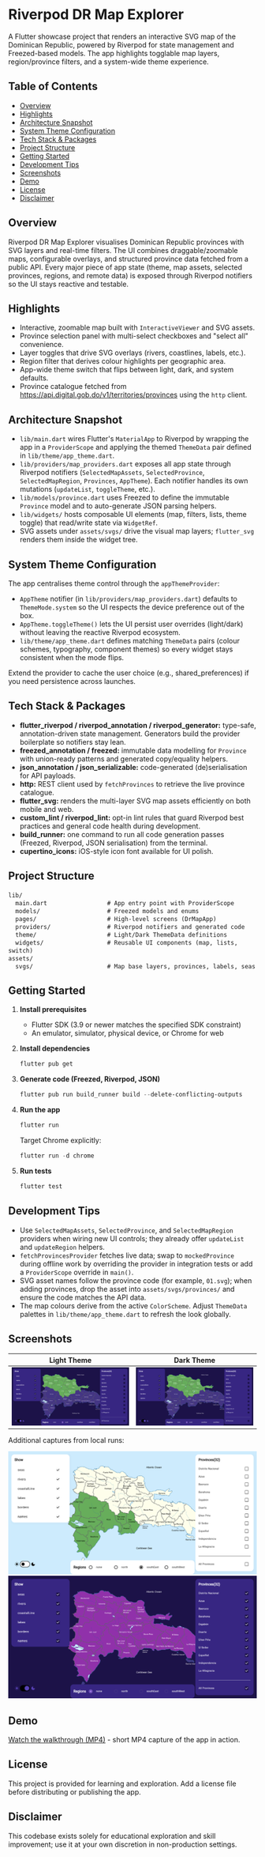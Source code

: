 # Riverpod DR Map Explorer

A Flutter showcase project that renders an interactive SVG map of the Dominican Republic, powered by Riverpod for state management and Freezed-based models. The app highlights togglable map layers, region/province filters, and a system-wide theme experience.

## Table of Contents
- [Overview](#overview)
- [Highlights](#highlights)
- [Architecture Snapshot](#architecture-snapshot)
- [System Theme Configuration](#system-theme-configuration)
- [Tech Stack & Packages](#tech-stack--packages)
- [Project Structure](#project-structure)
- [Getting Started](#getting-started)
- [Development Tips](#development-tips)
- [Screenshots](#screenshots)
- [Demo](#demo)
- [License](#license)
- [Disclaimer](#disclaimer)

## Overview
Riverpod DR Map Explorer visualises Dominican Republic provinces with SVG layers and real-time filters. The UI combines draggable/zoomable maps, configurable overlays, and structured province data fetched from a public API. Every major piece of app state (theme, map assets, selected provinces, regions, and remote data) is exposed through Riverpod notifiers so the UI stays reactive and testable.

## Highlights
- Interactive, zoomable map built with `InteractiveViewer` and SVG assets.
- Province selection panel with multi-select checkboxes and "select all" convenience.
- Layer toggles that drive SVG overlays (rivers, coastlines, labels, etc.).
- Region filter that derives colour highlights per geographic area.
- App-wide theme switch that flips between light, dark, and system defaults.
- Province catalogue fetched from https://api.digital.gob.do/v1/territories/provinces using the `http` client.

## Architecture Snapshot
- `lib/main.dart` wires Flutter's `MaterialApp` to Riverpod by wrapping the app in a `ProviderScope` and applying the themed `ThemeData` pair defined in `lib/theme/app_theme.dart`.
- `lib/providers/map_providers.dart` exposes all app state through Riverpod notifiers (`SelectedMapAssets`, `SelectedProvince`, `SelectedMapRegion`, `Provinces`, `AppTheme`). Each notifier handles its own mutations (`updateList`, `toggleTheme`, etc.).
- `lib/models/province.dart` uses Freezed to define the immutable `Province` model and to auto-generate JSON parsing helpers.
- `lib/widgets/` hosts composable UI elements (map, filters, lists, theme toggle) that read/write state via `WidgetRef`.
- SVG assets under `assets/svgs/` drive the visual map layers; `flutter_svg` renders them inside the widget tree.

## System Theme Configuration
The app centralises theme control through the `appThemeProvider`:
- `AppTheme` notifier (in `lib/providers/map_providers.dart`) defaults to `ThemeMode.system` so the UI respects the device preference out of the box.
- `AppTheme.toggleTheme()` lets the UI persist user overrides (light/dark) without leaving the reactive Riverpod ecosystem.
- `lib/theme/app_theme.dart` defines matching `ThemeData` pairs (colour schemes, typography, component themes) so every widget stays consistent when the mode flips.

Extend the provider to cache the user choice (e.g., shared_preferences) if you need persistence across launches.

## Tech Stack & Packages
- **flutter_riverpod / riverpod_annotation / riverpod_generator:** type-safe, annotation-driven state management. Generators build the provider boilerplate so notifiers stay lean.
- **freezed_annotation / freezed:** immutable data modelling for `Province` with union-ready patterns and generated copy/equality helpers.
- **json_annotation / json_serializable:** code-generated (de)serialisation for API payloads.
- **http:** REST client used by `fetchProvinces` to retrieve the live province catalogue.
- **flutter_svg:** renders the multi-layer SVG map assets efficiently on both mobile and web.
- **custom_lint / riverpod_lint:** opt-in lint rules that guard Riverpod best practices and general code health during development.
- **build_runner:** one command to run all code generation passes (Freezed, Riverpod, JSON serialisation) from the terminal.
- **cupertino_icons:** iOS-style icon font available for UI polish.

## Project Structure
```
lib/
  main.dart                 # App entry point with ProviderScope
  models/                   # Freezed models and enums
  pages/                    # High-level screens (DrMapApp)
  providers/                # Riverpod notifiers and generated code
  theme/                    # Light/Dark ThemeData definitions
  widgets/                  # Reusable UI components (map, lists, switch)
assets/
  svgs/                     # Map base layers, provinces, labels, seas
```

## Getting Started
1. **Install prerequisites**
   - Flutter SDK (3.9 or newer matches the specified SDK constraint)
   - An emulator, simulator, physical device, or Chrome for web

2. **Install dependencies**
   ```powershell
   flutter pub get
   ```

3. **Generate code (Freezed, Riverpod, JSON)**
   ```powershell
   flutter pub run build_runner build --delete-conflicting-outputs
   ```

4. **Run the app**
   ```powershell
   flutter run
   ```
   Target Chrome explicitly:
   ```powershell
   flutter run -d chrome
   ```

5. **Run tests**
   ```powershell
   flutter test
   ```

## Development Tips
- Use `SelectedMapAssets`, `SelectedProvince`, and `SelectedMapRegion` providers when wiring new UI controls; they already offer `updateList` and `updateRegion` helpers.
- `fetchProvincesProvider` fetches live data; swap to `mockedProvince` during offline work by overriding the provider in integration tests or add a `ProviderScope` override in `main()`.
- SVG asset names follow the province code (for example, `01.svg`); when adding provinces, drop the asset into `assets/svgs/provinces/` and ensure the code matches the API data.
- The map colours derive from the active `ColorScheme`. Adjust `ThemeData` palettes in `lib/theme/app_theme.dart` to refresh the look globally.

## Screenshots
| Light Theme | Dark Theme |
|-------------|------------|
| ![Light preview](flutter_01.png) | ![Dark preview](flutter_01.png) |

Additional captures from local runs:

![Flutter showcase 1](flutter_02.png)
![Flutter showcase 2](flutter_04.png)

## Demo
[Watch the walkthrough (MP4)](demo.mp4) - short MP4 capture of the app in action.

## License
This project is provided for learning and exploration. Add a license file before distributing or publishing the app.

## Disclaimer
This codebase exists solely for educational exploration and skill improvement; use it at your own discretion in non-production settings.



